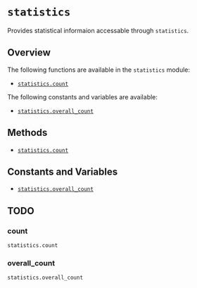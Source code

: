 # `statistics`

Provides statistical informaion accessable through `statistics`.

## Overview

The following functions are available in the `statistics` module:
- [`statistics.count`](#statistics-count)

The following constants and variables are available:
- [`statistics.overall_count`](#statistics-overall-count)

## Methods

- [`statistics.count`](#statistics-count)

## Constants and Variables

- [`statistics.overall_count`](#statistics-overall-count)

## TODO


### count

`statistics.count`


### overall_count

`statistics.overall_count`

